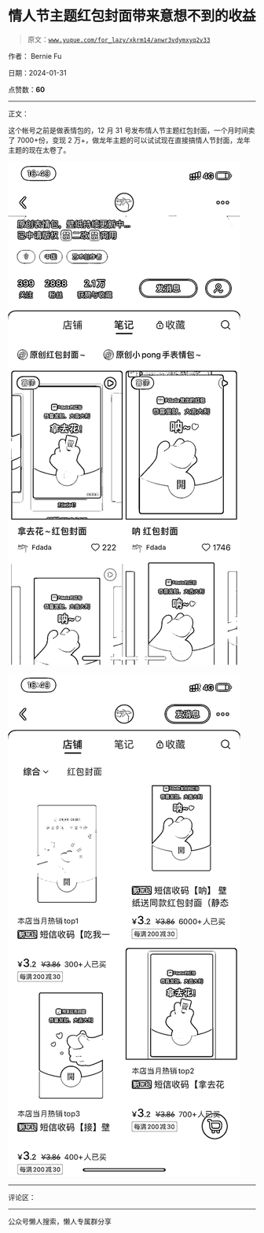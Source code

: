 # 情人节主题红包封面带来意想不到的收益

> 原文：[`www.yuque.com/for_lazy/xkrm14/anwr3vdymxyq2v33`](https://www.yuque.com/for_lazy/xkrm14/anwr3vdymxyq2v33)

作者： Bernie Fu

日期：2024-01-31

点赞数：**60**

* * *

正文：

这个帐号之前是做表情包的，12 月 31 号发布情人节主题红包封面，一个月时间卖了 7000+份，变现 2 万+，做龙年主题的可以试试现在直接搞情人节封面，龙年主题的现在太卷了。

![](img/bb9aeab283241b1259efcfa31cfe1efa.png)

![](img/b57268fcaa738734577656ff57a2bbf0.png)

* * *

评论区：

* * *

公众号懒人搜索，懒人专属群分享
